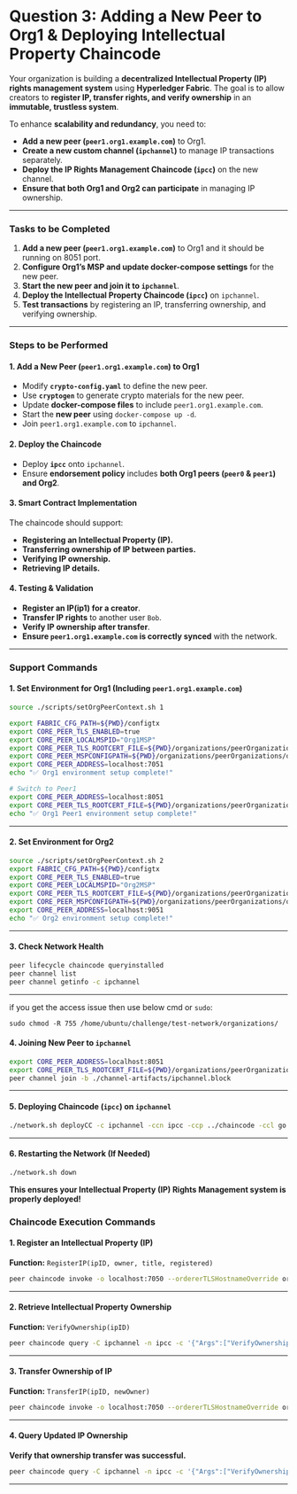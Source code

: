 # Question 3: Adding a New Peer to Org1 & Deploying Intellectual Property Chaincode

Your organization is building a **decentralized Intellectual Property (IP) rights management system** using **Hyperledger Fabric**. The goal is to allow creators to **register IP, transfer rights, and verify ownership** in an **immutable, trustless system**.

To enhance **scalability and redundancy**, you need to:

* **Add a new peer (`peer1.org1.example.com`)** to Org1.
* **Create a new custom channel (`ipchannel`)** to manage IP transactions separately.
* **Deploy the IP Rights Management Chaincode (`ipcc`)** on the new channel.
* **Ensure that both Org1 and Org2 can participate** in managing IP ownership.

***

### **Tasks to be Completed**

1. **Add a new peer (`peer1.org1.example.com`)** to Org1 and it should be running on 8051 port.
2. **Configure Org1’s MSP and update docker-compose settings** for the new peer.
3. **Start the new peer and join it to `ipchannel`**.
4. **Deploy the Intellectual Property Chaincode (`ipcc`)** on `ipchannel`.
5. **Test transactions** by registering an IP, transferring ownership, and verifying ownership.

***

### **Steps to be Performed**

#### **1. Add a New Peer (`peer1.org1.example.com`) to Org1**

* Modify **`crypto-config.yaml`** to define the new peer.
* Use **`cryptogen`** to generate crypto materials for the new peer.
* Update **docker-compose files** to include `peer1.org1.example.com`.
* Start the **new peer** using `docker-compose up -d`.
* Join `peer1.org1.example.com` to `ipchannel`.

#### **2. Deploy the Chaincode**

* Deploy **`ipcc`** onto `ipchannel`.
* Ensure **endorsement policy** includes **both Org1 peers (`peer0` & `peer1`) and Org2**.

#### **3. Smart Contract Implementation**

The chaincode should support:

* **Registering an Intellectual Property (IP).**
* **Transferring ownership of IP between parties.**
* **Verifying IP ownership.**
* **Retrieving IP details.**

#### **4. Testing & Validation**

* **Register an IP(ip1) for a creator**.
* **Transfer IP rights** to another user `Bob`.
* **Verify IP ownership after transfer**.
* **Ensure `peer1.org1.example.com` is correctly synced** with the network.

***

### **Support Commands**

#### **1. Set Environment for Org1 (Including `peer1.org1.example.com`)**

```bash
source ./scripts/setOrgPeerContext.sh 1

export FABRIC_CFG_PATH=${PWD}/configtx
export CORE_PEER_TLS_ENABLED=true
export CORE_PEER_LOCALMSPID="Org1MSP"
export CORE_PEER_TLS_ROOTCERT_FILE=${PWD}/organizations/peerOrganizations/org1.example.com/peers/peer0.org1.example.com/tls/ca.crt
export CORE_PEER_MSPCONFIGPATH=${PWD}/organizations/peerOrganizations/org1.example.com/users/Admin@org1.example.com/msp
export CORE_PEER_ADDRESS=localhost:7051
echo "✅ Org1 environment setup complete!"

# Switch to Peer1
export CORE_PEER_ADDRESS=localhost:8051
export CORE_PEER_TLS_ROOTCERT_FILE=${PWD}/organizations/peerOrganizations/org1.example.com/peers/peer1.org1.example.com/tls/ca.crt
echo "✅ Org1 Peer1 environment setup complete!"
```

***

#### **2. Set Environment for Org2**

```bash
source ./scripts/setOrgPeerContext.sh 2
export FABRIC_CFG_PATH=${PWD}/configtx
export CORE_PEER_TLS_ENABLED=true
export CORE_PEER_LOCALMSPID="Org2MSP"
export CORE_PEER_TLS_ROOTCERT_FILE=${PWD}/organizations/peerOrganizations/org2.example.com/peers/peer0.org2.example.com/tls/ca.crt
export CORE_PEER_MSPCONFIGPATH=${PWD}/organizations/peerOrganizations/org2.example.com/users/Admin@org2.example.com/msp
export CORE_PEER_ADDRESS=localhost:9051
echo "✅ Org2 environment setup complete!"
```

***

#### **3. Check Network Health**

```bash
peer lifecycle chaincode queryinstalled
peer channel list
peer channel getinfo -c ipchannel
```

***

if you get the access issue then use below cmd or `sudo`:

```
sudo chmod -R 755 /home/ubuntu/challenge/test-network/organizations/
```

#### **4. Joining New Peer to `ipchannel`**

```bash
export CORE_PEER_ADDRESS=localhost:8051
export CORE_PEER_TLS_ROOTCERT_FILE=${PWD}/organizations/peerOrganizations/org1.example.com/peers/peer1.org1.example.com/tls/ca.crt
peer channel join -b ./channel-artifacts/ipchannel.block
```

***

#### **5. Deploying Chaincode (`ipcc`) on `ipchannel`**

```bash
./network.sh deployCC -c ipchannel -ccn ipcc -ccp ../chaincode -ccl go
```

***

#### **6. Restarting the Network (If Needed)**

```bash
./network.sh down
```

**This ensures your Intellectual Property (IP) Rights Management system is properly deployed!**&#x20;



### **Chaincode Execution Commands**

#### **1. Register an Intellectual Property (IP)**

**Function:** `RegisterIP(ipID, owner, title, registered)`

```bash
peer chaincode invoke -o localhost:7050 --ordererTLSHostnameOverride orderer.example.com --tls --cafile $ORDERER_CA -C ipchannel -n ipcc --peerAddresses localhost:7051 --tlsRootCertFiles $PEER0_ORG1_CA --peerAddresses localhost:9051 --tlsRootCertFiles $PEER0_ORG2_CA -c '{"Args":["RegisterIP","ip1","Alice","Blockchain Patent","2025-03-06"]}'
```

***

#### **2. Retrieve Intellectual Property Ownership**

**Function:** `VerifyOwnership(ipID)`

```bash
peer chaincode query -C ipchannel -n ipcc -c '{"Args":["VerifyOwnership","ip1"]}'
```

***

#### **3. Transfer Ownership of IP**

**Function:** `TransferIP(ipID, newOwner)`

```bash
peer chaincode invoke -o localhost:7050 --ordererTLSHostnameOverride orderer.example.com --tls --cafile $ORDERER_CA -C ipchannel -n ipcc --peerAddresses localhost:7051 --tlsRootCertFiles $PEER0_ORG1_CA --peerAddresses localhost:9051 --tlsRootCertFiles $PEER0_ORG2_CA -c '{"Args":["TransferIP","ip1","Bob"]}'
```

***

#### **4. Query Updated IP Ownership**

**Verify that ownership transfer was successful.**

```bash
peer chaincode query -C ipchannel -n ipcc -c '{"Args":["VerifyOwnership","ip1"]}'
```

***

